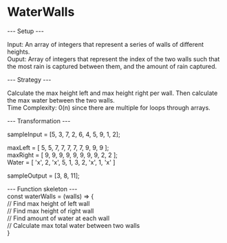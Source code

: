 # WaterWalls

--- Setup ---  

  Input: An array of integers that represent a series of walls of different heights.   
  Ouput: Array of integers that represent the index of the two walls such that the most rain is captured between them, and the amount of rain captured.   

--- Strategy ---  

Calculate the max height left and max height right per wall. Then calculate the max water between the two walls.  
Time Complexity: 0(n) since there are multiple for loops through arrays.   

--- Transformation ---  

  sampleInput = [5, 3, 7, 2, 6, 4, 5, 9, 1, 2];  

  maxLeft = [ 5, 5, 7, 7, 7, 7, 7, 9, 9, 9 ];  
  maxRight = [ 9, 9, 9, 9, 9, 9, 9, 9, 2, 2 ];  
  Water  = [ 'x', 2, 'x', 5, 1, 3, 2, 'x', 1, 'x' ]  

  sampleOutput = [3, 8, 11];  

--- Function skeleton ---  
const waterWalls = (walls) => {  
  // Find max height of left wall  
  // Find max height of right wall  
  // Find amount of water at each wall  
  // Calculate max total water between two walls  
}
